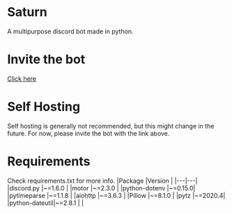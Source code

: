 # Saturn
A multipurpose discord bot made in python.

# Invite the bot
[Click here](https://discord.com/oauth2/authorize?client_id=799328036662935572&permissions=8&redirect_uri=https://127.0.0.1:5000/login&scope=bot)

# Self Hosting
Self hosting is generally not recommended, but this might change in the future. For now, please invite the bot with the link above.

# Requirements
Check requirements.txt for more info.
|Package   |Version   |
|---|---|
|discord.py     |~=1.6.0 |
|motor          |~=2.3.0 | 
|python-dotenv  |~=0.15.0| 
|pytimeparse    |~=1.1.8 | 
|aiohttp        |~=3.6.3 | 
|Pillow         |~=8.1.0 | 
|pytz           |~=2020.4|
|python-dateutil|~=2.8.1 |
|
